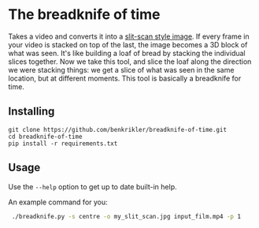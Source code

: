 # The breadknife of time
Takes a video and converts it into a [slit-scan style image](https://en.wikipedia.org/wiki/Slit-scan_photography).
If every frame in your video is stacked on top of the last, the image becomes a 3D block of what was seen.
It's like building a loaf of bread by stacking the individual slices together.
Now we take this tool, and slice the loaf along the direction we were stacking things:
we get a slice of what was seen in the same location, but at different moments.
This tool is basically a breadknife for time.


## Installing
```
git clone https://github.com/benkrikler/breadknife-of-time.git
cd breadknife-of-time
pip install -r requirements.txt
```

## Usage
Use the `--help` option to get up to date built-in help.

An example command for you:
```bash
 ./breadknife.py -s centre -o my_slit_scan.jpg input_film.mp4 -p 1
```
